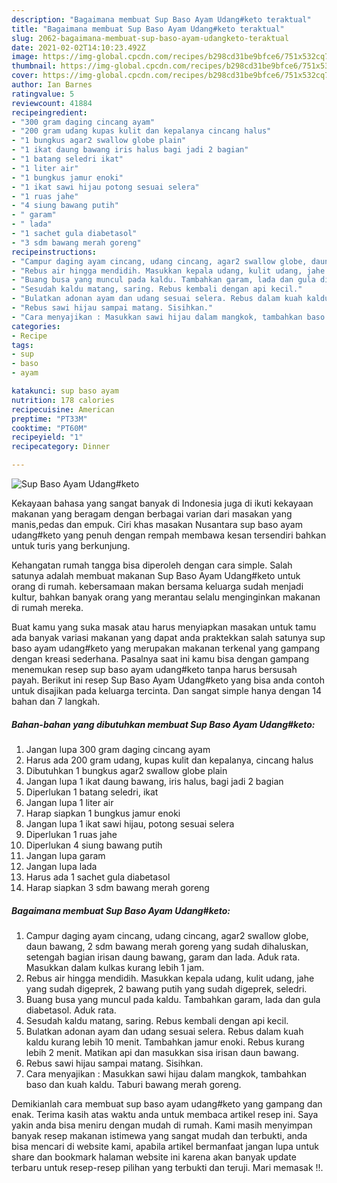 ```yaml
---
description: "Bagaimana membuat Sup Baso Ayam Udang#keto teraktual"
title: "Bagaimana membuat Sup Baso Ayam Udang#keto teraktual"
slug: 2062-bagaimana-membuat-sup-baso-ayam-udangketo-teraktual
date: 2021-02-02T14:10:23.492Z
image: https://img-global.cpcdn.com/recipes/b298cd31be9bfce6/751x532cq70/sup-baso-ayam-udangketo-foto-resep-utama.jpg
thumbnail: https://img-global.cpcdn.com/recipes/b298cd31be9bfce6/751x532cq70/sup-baso-ayam-udangketo-foto-resep-utama.jpg
cover: https://img-global.cpcdn.com/recipes/b298cd31be9bfce6/751x532cq70/sup-baso-ayam-udangketo-foto-resep-utama.jpg
author: Ian Barnes
ratingvalue: 5
reviewcount: 41884
recipeingredient:
- "300 gram daging cincang ayam"
- "200 gram udang kupas kulit dan kepalanya cincang halus"
- "1 bungkus agar2 swallow globe plain"
- "1 ikat daung bawang iris halus bagi jadi 2 bagian"
- "1 batang seledri ikat"
- "1 liter air"
- "1 bungkus jamur enoki"
- "1 ikat sawi hijau potong sesuai selera"
- "1 ruas jahe"
- "4 siung bawang putih"
- " garam"
- " lada"
- "1 sachet gula diabetasol"
- "3 sdm bawang merah goreng"
recipeinstructions:
- "Campur daging ayam cincang, udang cincang, agar2 swallow globe, daun bawang, 2 sdm bawang merah goreng yang sudah dihaluskan, setengah bagian irisan daung bawang, garam dan lada. Aduk rata. Masukkan dalam kulkas kurang lebih 1 jam."
- "Rebus air hingga mendidih. Masukkan kepala udang, kulit udang, jahe yang sudah digeprek, 2 bawang putih yang sudah digeprek, seledri."
- "Buang busa yang muncul pada kaldu. Tambahkan garam, lada dan gula diabetasol. Aduk rata."
- "Sesudah kaldu matang, saring. Rebus kembali dengan api kecil."
- "Bulatkan adonan ayam dan udang sesuai selera. Rebus dalam kuah kaldu kurang lebih 10 menit. Tambahkan jamur enoki. Rebus kurang lebih 2 menit. Matikan api dan masukkan sisa irisan daun bawang."
- "Rebus sawi hijau sampai matang. Sisihkan."
- "Cara menyajikan : Masukkan sawi hijau dalam mangkok, tambahkan baso dan kuah kaldu. Taburi bawang merah goreng."
categories:
- Recipe
tags:
- sup
- baso
- ayam

katakunci: sup baso ayam 
nutrition: 178 calories
recipecuisine: American
preptime: "PT33M"
cooktime: "PT60M"
recipeyield: "1"
recipecategory: Dinner

---
```



![Sup Baso Ayam Udang#keto](https://img-global.cpcdn.com/recipes/b298cd31be9bfce6/751x532cq70/sup-baso-ayam-udangketo-foto-resep-utama.jpg)

Kekayaan bahasa yang sangat banyak di Indonesia juga di ikuti kekayaan makanan yang beragam dengan berbagai varian dari masakan yang manis,pedas dan empuk. Ciri khas masakan Nusantara sup baso ayam udang#keto yang penuh dengan rempah membawa kesan tersendiri bahkan untuk turis yang berkunjung.




Kehangatan rumah tangga bisa diperoleh dengan cara simple. Salah satunya adalah membuat makanan Sup Baso Ayam Udang#keto untuk orang di rumah. kebersamaan makan bersama keluarga sudah menjadi kultur, bahkan banyak orang yang merantau selalu menginginkan makanan di rumah mereka.

Buat kamu yang suka masak atau harus menyiapkan masakan untuk tamu ada banyak variasi makanan yang dapat anda praktekkan salah satunya sup baso ayam udang#keto yang merupakan makanan terkenal yang gampang dengan kreasi sederhana. Pasalnya saat ini kamu bisa dengan gampang menemukan resep sup baso ayam udang#keto tanpa harus bersusah payah.
Berikut ini resep Sup Baso Ayam Udang#keto yang bisa anda contoh untuk disajikan pada keluarga tercinta. Dan sangat simple hanya dengan 14 bahan dan 7 langkah.


<!--inarticleads1-->

##### Bahan-bahan yang dibutuhkan membuat Sup Baso Ayam Udang#keto:

1. Jangan lupa 300 gram daging cincang ayam
1. Harus ada 200 gram udang, kupas kulit dan kepalanya, cincang halus
1. Dibutuhkan 1 bungkus agar2 swallow globe plain
1. Jangan lupa 1 ikat daung bawang, iris halus, bagi jadi 2 bagian
1. Diperlukan 1 batang seledri, ikat
1. Jangan lupa 1 liter air
1. Harap siapkan 1 bungkus jamur enoki
1. Jangan lupa 1 ikat sawi hijau, potong sesuai selera
1. Diperlukan 1 ruas jahe
1. Diperlukan 4 siung bawang putih
1. Jangan lupa  garam
1. Jangan lupa  lada
1. Harus ada 1 sachet gula diabetasol
1. Harap siapkan 3 sdm bawang merah goreng




<!--inarticleads2-->

##### Bagaimana membuat  Sup Baso Ayam Udang#keto:

1. Campur daging ayam cincang, udang cincang, agar2 swallow globe, daun bawang, 2 sdm bawang merah goreng yang sudah dihaluskan, setengah bagian irisan daung bawang, garam dan lada. Aduk rata. Masukkan dalam kulkas kurang lebih 1 jam.
1. Rebus air hingga mendidih. Masukkan kepala udang, kulit udang, jahe yang sudah digeprek, 2 bawang putih yang sudah digeprek, seledri.
1. Buang busa yang muncul pada kaldu. Tambahkan garam, lada dan gula diabetasol. Aduk rata.
1. Sesudah kaldu matang, saring. Rebus kembali dengan api kecil.
1. Bulatkan adonan ayam dan udang sesuai selera. Rebus dalam kuah kaldu kurang lebih 10 menit. Tambahkan jamur enoki. Rebus kurang lebih 2 menit. Matikan api dan masukkan sisa irisan daun bawang.
1. Rebus sawi hijau sampai matang. Sisihkan.
1. Cara menyajikan : Masukkan sawi hijau dalam mangkok, tambahkan baso dan kuah kaldu. Taburi bawang merah goreng.




Demikianlah cara membuat sup baso ayam udang#keto yang gampang dan enak. Terima kasih atas waktu anda untuk membaca artikel resep ini. Saya yakin anda bisa meniru dengan mudah di rumah. Kami masih menyimpan banyak resep makanan istimewa yang sangat mudah dan terbukti, anda bisa mencari di website kami, apabila artikel bermanfaat jangan lupa untuk share dan bookmark halaman website ini karena akan banyak update terbaru untuk resep-resep pilihan yang terbukti dan teruji. Mari memasak !!. 
